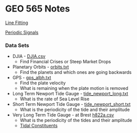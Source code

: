 # GEO 565 Notes

[Line Fitting](LineFitting.html)

[Periodic Signals](PeriodicSignals.html)

### Data Sets
   - DJIA - [DJIA.csv](DJIA.csv)
       - Find Financial Crises or Steep Market Drops
   - Planetary Orbits - [orbits.txt](orbits.txt)
       - Find the planets and which ones are going backwards
   - GPS - [gps_albh.txt](gps_albh.txt)
       - Find the plate velocity
       - What is remaining when the plate motion is removed
   - Long Term Newport Tide Gauge - [tide_newport_long.txt](tide_newport_long.txt)
       - What is the rate of Sea Level Rise
   - Short Term Newport Tide Gauge - [tide_newport_short.txt](tide_newport_short.txt)
       - What is the periodicity of the tide and their amplitude
   - Very Long Term Tide Gauge - at Brest [h822a.csv](http://uhslc.soest.hawaii.edu/data/csv/rqds/atlantic/hourly/h822a.csv)
       - What is the periodicity of the tides and their amplitude
       - [Tidal Constituents](https://en.wikipedia.org/wiki/Theory_of_tides#Tidal_constituents)
